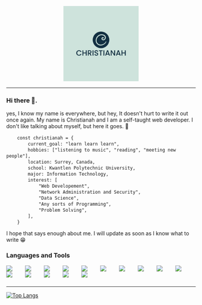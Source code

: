 <p align="center">
 <img alt="shows personal logo" src="./images/personal_logo.jpeg"  width="200">
</p>

---

### Hi there 👋.

yes, I know my name is everywhere, but hey, It doesn't hurt to write it out once again. My name is Christianah and I am a self-taught web developer. I don't like talking about myself, but here it goes. :eyes:

```
    const christianah = {
        current_goal: "learn learn learn",
        hobbies: ["listening to music", "reading", "meeting new people"],
        location: Surrey, Canada,
        school: Kwantlen Polytechnic University,
        major: Information Technology,
        interest: [
            "Web Developement",
            "Network Administration and Security",
            "Data Science",
            "Any sorts of Programming",
            "Problem Solving",
        ],
    }
```
I hope that says enough about me. I will update as soon as I know what to write :grin:

### Languages and Tools

<img align="left" src="https://cdn.jsdelivr.net/gh/devicons/devicon/icons/javascript/javascript-plain.svg" width="50" />
<img align="left" src="https://cdn.jsdelivr.net/gh/devicons/devicon/icons/react/react-original-wordmark.svg" width="50" />
<img align="left" src="https://cdn.jsdelivr.net/gh/devicons/devicon/icons/firebase/firebase-plain-wordmark.svg" width="50" />
<img align="left" src="https://cdn.jsdelivr.net/gh/devicons/devicon/icons/webpack/webpack-plain-wordmark.svg" width="50" />
<img align="left" src="https://cdn.jsdelivr.net/gh/devicons/devicon/icons/html5/html5-original-wordmark.svg" width="50" />
<img align="left" src="https://cdn.jsdelivr.net/gh/devicons/devicon/icons/mongodb/mongodb-original-wordmark.svg" width="50"/>
<img align="left" src="https://cdn.jsdelivr.net/gh/devicons/devicon/icons/css3/css3-plain-wordmark.svg" width="50" />
<img align="left" src="https://cdn.jsdelivr.net/gh/devicons/devicon/icons/tailwindcss/tailwindcss-original-wordmark.svg"  width="50"/>
<img align="left" src="https://cdn.jsdelivr.net/gh/devicons/devicon/icons/vscode/vscode-original-wordmark.svg" width="50" />
<img align="left" src="https://cdn.jsdelivr.net/gh/devicons/devicon/icons/nodejs/nodejs-original-wordmark.svg" width="50" />
<img align="left" src="https://cdn.jsdelivr.net/gh/devicons/devicon/icons/npm/npm-original-wordmark.svg" width="50" />
<img align="left" src="https://cdn.jsdelivr.net/gh/devicons/devicon/icons/jest/jest-plain.svg" width="50"/>
<img align="left" src="https://cdn.jsdelivr.net/gh/devicons/devicon/icons/git/git-plain-wordmark.svg" width="50" />
<img align="left" src="https://cdn.jsdelivr.net/gh/devicons/devicon/icons/github/github-original-wordmark.svg" width="50" />
<img align="left" src="https://cdn.jsdelivr.net/gh/devicons/devicon/icons/express/express-original-wordmark.svg" width="50" />

<br />

#

---

[![Top Langs](https://github-readme-stats.vercel.app/api/top-langs/?username=Chris1-web)](https://github.com/Chris1-web/github-readme-stats)

<!--
**Chris1-web/Chris1-web** is a ✨ _special_ ✨ repository because its `README.md` (this file) appears on your GitHub profile.

Here are some ideas to get you started:

- 🔭 I’m currently working on ...
- 🌱 I’m currently learning ...
- 👯 I’m looking to collaborate on ...
- 🤔 I’m looking for help with ...
- 💬 Ask me about ...
- 📫 How to reach me: ...
- 😄 Pronouns: ...
- ⚡ Fun fact: ...
-->
